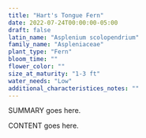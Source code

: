 ```yaml
---
title: "Hart's Tongue Fern"
date: 2022-07-24T00:00:00-05:00
draft: false
latin_name: "Asplenium scolopendrium"
family_name: "Aspleniaceae"
plant_type: "Fern"
bloom_time: ""
flower_color: ""
size_at_maturity: "1-3 ft"
water_needs: "Low"
additional_characteristices_notes: ""
---
```


SUMMARY goes here.

<!--more-->

CONTENT goes here.